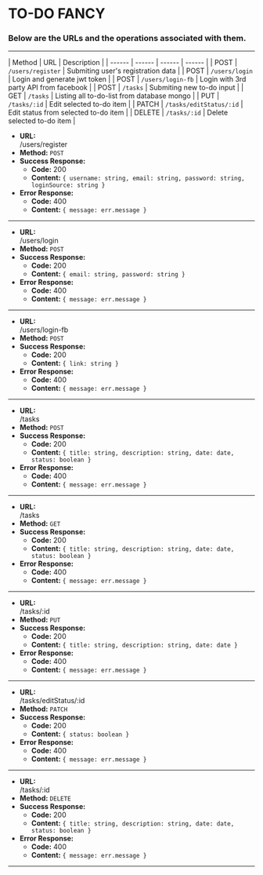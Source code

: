 # TO-DO FANCY

### Below are the URLs and the operations associated with them.
---
| Method | URL | Description | 
| ------ | ------ | ------ | ------ | 
| POST | ````/users/register```` | Submiting user's registration data | 
| POST | ````/users/login```` | Login and generate jwt token | 
| POST | ````/users/login-fb```` | Login with 3rd party API from facebook | 
| POST | ````/tasks```` | Submiting new to-do input | 
| GET | ````/tasks```` | Listing all to-do-list from database mongo | 
| PUT | ````/tasks/:id```` | Edit selected to-do item | 
| PATCH | ````/tasks/editStatus/:id```` | Edit status from selected to-do item | 
| DELETE | ````/tasks/:id```` | Delete selected to-do item | 

* **URL:**  
/users/register
* **Method:**
`POST`
 * **Success Response:**
    * **Code:** 200
    * **Content:** 
    `{
        username: string,
        email: string,
        password: string,
        loginSource: string
    }`
 * **Error Response:**
    * **Code:** 400
    * **Content:** `{
        message: err.message
    }`
 ***

 * **URL:**  
/users/login
* **Method:**
`POST`
 * **Success Response:**
    * **Code:** 200
    * **Content:** 
    `{
        email: string,
        password: string
    }`
 * **Error Response:**
    * **Code:** 400
    * **Content:** `{
      message: err.message
    }`
 ***

 * **URL:**  
/users/login-fb
* **Method:**
`POST`
 * **Success Response:**
    * **Code:** 200
    * **Content:** 
    `{
        link: string
    }`
 * **Error Response:**
    * **Code:** 400
    * **Content:** `{
        message: err.message
    }`
 ***
 * **URL:**  
/tasks
* **Method:**
`POST`
 * **Success Response:**
    * **Code:** 200
    * **Content:** 
    `{
        title: string,
        description: string,
        date: date,
        status: boolean
    }`
 * **Error Response:**
    * **Code:** 400
    * **Content:** `{
        message: err.message
    }`
 ***
 * **URL:**  
/tasks
* **Method:**
`GET`
 * **Success Response:**
    * **Code:** 200
    * **Content:** 
    `{
        title: string,
        description: string,
        date: date,
        status: boolean
    }`
 * **Error Response:**
    * **Code:** 400
    * **Content:** `{
        message: err.message
    }`
 ***
  * **URL:**  
/tasks/:id
* **Method:**
`PUT`
 * **Success Response:**
    * **Code:** 200
    * **Content:** 
    `{
        title: string,
        description: string,
        date: date
    }`
 * **Error Response:**
    * **Code:** 400
    * **Content:** `{
        message: err.message
    }`
 ***
  * **URL:**  
/tasks/editStatus/:id
* **Method:**
`PATCH`
 * **Success Response:**
    * **Code:** 200
    * **Content:** 
    `{
        status: boolean
    }`
 * **Error Response:**
    * **Code:** 400
    * **Content:** `{
        message: err.message
    }`
 ***
  * **URL:**  
/tasks/:id
* **Method:**
`DELETE`
 * **Success Response:**
    * **Code:** 200
    * **Content:** 
    `{
        title: string,
        description: string,
        date: date,
        status: boolean
    }`
 * **Error Response:**
    * **Code:** 400
    * **Content:** `{
        message: err.message
    }`
 ***